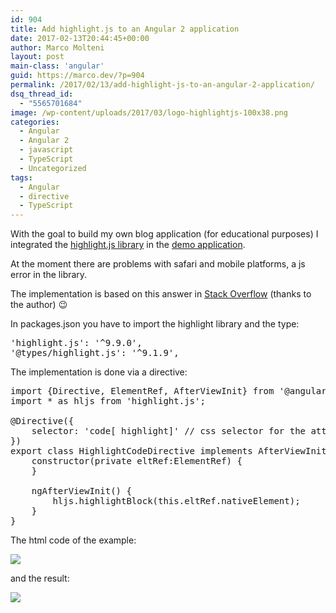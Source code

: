 ```yaml
---
id: 904
title: Add highlight.js to an Angular 2 application
date: 2017-02-13T20:44:45+00:00
author: Marco Molteni
layout: post
main-class: 'angular'
guid: https://marco.dev/?p=904
permalink: /2017/02/13/add-highlight-js-to-an-angular-2-application/
dsq_thread_id:
  - "5565701684"
image: /wp-content/uploads/2017/03/logo-highlightjs-100x38.png
categories:
  - Angular
  - Angular 2
  - javascript
  - TypeScript
  - Uncategorized
tags:
  - Angular
  - directive
  - TypeScript
---
```

With the goal to build my own blog application (for educational purposes) I integrated the [highlight.js library](https://highlightjs.org) in the [demo application](https://angular.cafe).

At the moment there are problems with safari and mobile platforms, a js error in the library.

The implementation is based on this answer in [Stack Overflow](https://stackoverflow.com/questions/37307943/highlight-js-does-not-work-with-angular-2) (thanks to the author) 😉

In packages.json you have to import the highlight library and the type:

<pre class="brush: jscript; title: ; notranslate" title="">'highlight.js': '^9.9.0',
'@types/highlight.js': '^9.1.9',
</pre>

The implementation is done via a directive:

<pre class="brush: jscript; title: ; notranslate" title="">import {Directive, ElementRef, AfterViewInit} from '@angular/core';
import * as hljs from 'highlight.js';

@Directive({
    selector: 'code[ highlight]' // css selector for the attribute
})
export class HighlightCodeDirective implements AfterViewInit{
    constructor(private eltRef:ElementRef) {
    }

    ngAfterViewInit() {
        hljs.highlightBlock(this.eltRef.nativeElement);
    }
}
</pre>

The html code of the example:

<img class="alignnone wp-image-902 size-full" src="{{site.baseurl}}/assets/img/uploads/2017/02/blog_highlight_small-e1487011265898.png?resize=600%2C411" data-recalc-dims="1" />

and the result:

<img class="alignnone wp-image-903 size-full" src="{{site.baseurl}}/assets/img/uploads/2017/02/blog_highlight_2_small-1-e1487011315602.png?resize=600%2C647" data-recalc-dims="1" />
